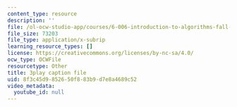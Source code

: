 ```yaml
---
content_type: resource
description: ''
file: /ol-ocw-studio-app/courses/6-006-introduction-to-algorithms-fall-2011/8f3c45d9852650f883b9d7e8a4689c52_5JxShDZ_ylo.vtt
file_size: 73203
file_type: application/x-subrip
learning_resource_types: []
license: https://creativecommons.org/licenses/by-nc-sa/4.0/
ocw_type: OCWFile
resourcetype: Other
title: 3play caption file
uid: 8f3c45d9-8526-50f8-83b9-d7e8a4689c52
video_metadata:
  youtube_id: null
---
```


